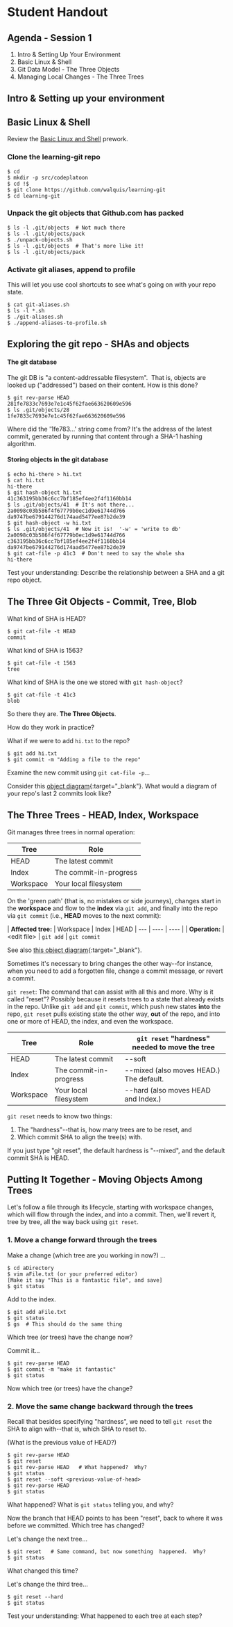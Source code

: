 # Student Handout

## Agenda - Session 1
1. Intro & Setting Up Your Environment
1. Basic Linux & Shell
1. Git Data Model - The Three Objects
1. Managing Local Changes - The Three Trees

## Intro & Setting up your environment



## Basic Linux & Shell
Review the [Basic Linux and Shell](basic-linux-commands) prework.

### Clone the learning-git repo
```
$ cd
$ mkdir -p src/codeplatoon
$ cd !$
$ git clone https://github.com/walquis/learning-git
$ cd learning-git
```

### Unpack the git objects that Github.com has packed
```
$ ls -l .git/objects  # Not much there
$ ls -l .git/objects/pack
$ ./unpack-objects.sh
$ ls -l .git/objects  # That's more like it!
$ ls -l .git/objects/pack
```

### Activate git aliases, append to profile

This will let you use cool shortcuts to see what's going on with your repo state.

```
$ cat git-aliases.sh
$ ls -l *.sh
$ ./git-aliases.sh
$ ./append-aliases-to-profile.sh
```

## Exploring the git repo - SHAs and objects

#### The git database
The git DB is "a content-addressable filesystem".&nbsp;  That is, objects are looked up ("addressed") based on their content.  How is this done?
```
$ git rev-parse HEAD
281fe7833c7693e7e1c45f62fae663620609e596
$ ls .git/objects/28
1fe7833c7693e7e1c45f62fae663620609e596
```
Where did the '1fe783...' string come from?  It's the address of the latest commit, generated by running that content through a SHA-1 hashing algorithm.

#### Storing objects in the git database
```
$ echo hi-there > hi.txt
$ cat hi.txt
hi-there
$ git hash-object hi.txt
41c363195bb36c6cc7bf185ef4ee2f4f1160bb14
$ ls .git/objects/41  # It's not there...
2a0098c03b586f4f67779b0ec1d9e61744d766
da9747be679144276d174aad5477ee87b2de39
$ git hash-object -w hi.txt
$ ls .git/objects/41  # Now it is!  '-w' = 'write to db'
2a0098c03b586f4f67779b0ec1d9e61744d766
c363195bb36c6cc7bf185ef4ee2f4f1160bb14
da9747be679144276d174aad5477ee87b2de39
$ git cat-file -p 41c3  # Don't need to say the whole sha
hi-there
```

Test your understanding: Describe the relationship between a SHA and a git repo object.

## The Three Git Objects - Commit, Tree, Blob

What kind of SHA is HEAD?
```
$ git cat-file -t HEAD
commit
```
What kind of SHA is 1563?
```
$ git cat-file -t 1563
tree
```
What kind of SHA is the one we stored with ```git hash-object```?
```
$ git cat-file -t 41c3
blob
```
So there they are.  __The Three Objects__.

How do they work in practice?

What if we were to add ```hi.txt``` to the repo?
```
$ git add hi.txt
$ git commit -m "Adding a file to the repo"
```
Examine the new commit using ```git cat-file -p```...

Consider this [object diagram](https://git-scm.com/book/en/v2/images/data-model-3.png){:target="_blank"}.  What would a diagram of your repo's last 2 commits look like?

## The Three Trees - HEAD, Index, Workspace

Git manages three trees in normal operation:

| Tree | Role |
| ---- | ---- |
| HEAD | The latest commit |
| Index | The commit-in-progress |
| Workspace | Your local filesystem |

On the 'green path' (that is, no mistakes or side journeys), changes start in the __workspace__ and flow to the __index__ via ```git add```, and finally into the repo via ```git commit``` (i.e., __HEAD__ moves to the next commit):

| __Affected tree:__ | Workspace | Index | HEAD
| --- | ---- | ---- |
| __Operation:__ | \<edit file\> | ```git add``` | ```git commit```

See also [this object diagram](https://git-scm.com/book/en/v2/images/reset-workflow.png){:target="_blank"}.

Sometimes it's necessary to bring changes the other way--for instance, when you need to add a forgotten file, change a commit message, or revert a commit.

```git reset```: The command that can assist with all this and more.  Why is it called "reset"?  Possibly because it resets trees to a state that already exists in the repo.  Unlike ```git add``` and ```git commit```, which push new states __into__ the repo, ```git reset``` pulls existing state the other way, __out__ of the repo, and into one or more of HEAD, the index, and even the workspace.

| Tree | Role | ```git reset``` "hardness"<br>needed to move the tree
| ---- | ---- | ----
| HEAD | The latest commit | \--soft
| Index | The commit-in-progress | \--mixed (also moves HEAD.) The default.
| Workspace | Your local filesystem | \--hard (also moves HEAD and Index.)

```git reset``` needs to know two things:
1. The "hardness"--that is, how many trees are to be reset, and
2. Which commit SHA to align the tree(s) with.

If you just type "git reset", the default hardness is "\--mixed", and the default commit SHA is HEAD.

## Putting It Together - Moving Objects Among Trees

Let's follow a file through its lifecycle, starting with workspace changes, which will flow through the index, and into a commit.  Then, we'll revert it, tree by tree, all the way back using ```git reset```.

### 1. Move a change forward through the trees

Make a change (which tree are you working in now?) ...
```
$ cd aDirectory
$ vim aFile.txt (or your preferred editor)
[Make it say "This is a fantastic file", and save]
$ git status
```

Add to the index.
```
$ git add aFile.txt
$ git status
$ gs  # This should do the same thing
```

Which tree (or trees) have the change now?

Commit it...
```
$ git rev-parse HEAD
$ git commit -m "make it fantastic"
$ git status
```

Now which tree (or trees) have the change?

### 2. Move the same change backward through the trees

Recall that besides specifying "hardness", we need to tell ```git reset``` the SHA to align with--that is, which SHA to reset to.

(What is the previous value of HEAD?)
```
$ git rev-parse HEAD
$ git reset
$ git rev-parse HEAD   # What happened?  Why?
$ git status
$ git reset --soft <previous-value-of-head>
$ git rev-parse HEAD
$ git status
```

What happened?  What is ```git status``` telling you, and why?

Now the branch that HEAD points to has been "reset", back to where it was before we committed.  Which tree has changed?

Let's change the next tree...
```
$ git reset   # Same command, but now something  happened.  Why?
$ git status
```

What changed this time?

Let's change the third tree...
```
$ git reset --hard
$ git status
```

Test your understanding: What happened to each tree at each step?


